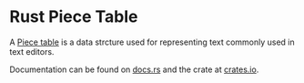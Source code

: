 # Rust Piece Table

A [Piece table](https://en.wikipedia.org/wiki/Piece_table) is a data strcture used for representing text commonly used in text editors.

Documentation can be found on [docs.rs](https://docs.rs/piecetable) and the crate at [crates.io](https://crates.io/crates/piecetable).